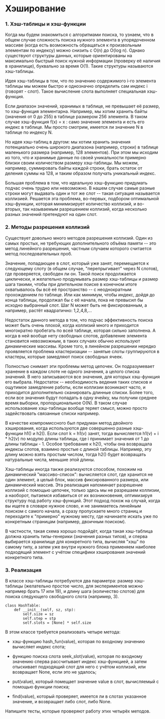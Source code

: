 # Хэширование

### 1. Хэш-таблицы и хэш-функции

Когда мы будем знакомиться с алгоритмами поиска, то узнаем, что в общем случае сложность поиска нужного элемента в упорядоченном массиве (когда есть возможность обращаться к произвольным элементам по индексу) можно снизить с O(n) до O(log n). Однако существуют структуры данных, которые ориентированы на максимально быстрый поиск нужной информации (проверку её наличия в хранилище), буквально за время O(1). Такие структуры называются хэш-таблицы.

Идея хэш-таблицы в том, что по значению содержимого i-го элемента таблицы мы можем быстро и однозначно определить сам индекс i (говорят - слот). Такое вычисление слота выполняет специальная хэш-функция.

Если диапазон значений, хранимых в таблице, не превышает её размер, то хэш-функция элементарна. Например, мы хотим хранить байты (значения от 0 до 255) в таблице размером 256 элемента. В таком случае хэш-функция f(x) = x : само значение элемента и есть его индекс в таблице. Мы просто смотрим, имеется ли значение N в таблице по индексу N.

Но идея хэш-таблиц в другом: мы хотим хранить значения потенциально очень широкого диапазона (например, строки) в таблице маленького размера (например, 128 элементов). При этом мы исходим из того, что и хранимые данные по своей уникальности примерно близки своим количеством размеру хэш-таблицы. Мы можем, например, суммировать байты каждой строки, брать остаток от деления суммы на 128, и таким образом получать уникальный индекс.

Большая проблема в том, что идеальную хэш-функцию придумать подчас очень трудно или невозможно. В нашем случае самые разные строки могут выдавать один и тот же слот -- такая ситуация называется коллизией. Решается эта проблема, во-первых, подбором оптимальной хэш-функции, которая минимизирует количество коллизий, и во-вторых, так называемым разрешением коллизий, когда несколько разных значений претендуют на один слот.

### 2. Методы разрешения коллизий

Существует довольно много методов разрешения коллизий. Один из самых простых, не требующих дополнительного объёма памяти -- это метод линейного разрешения, частным случаем которого считается метод последовательных проб.

Значение, попадающее в слот, который уже занят, перемещается к следующему слоту (в общем случае, "перепрыгивает" через N слотов), где проверяется, свободен ли он. Такой поиск продолжается циклически, и желательно продумывать размер хэш-таблицы и размер шага такими, чтобы при длительном поиске в конечном итоге охватывалось бы всё её пространство -- с неоднократным прохождением по таблице. Или как минимум, чтобы индекс, дойдя до конца таблицы, продолжал бы с её начала, пока не превысил бы исходно выбранный слот. Шаг N может быть не фиксированным, а например, растёт квадратично: 1,2,4,8,...

Недостаток данного метода в том, что подчас эффективность поиска может быть очень плохой, когда коллизий много и приходится многократно пробегать по всей таблице, которая сильно заполнена. А когда в ней вообще нету свободных слотов, добавление элемента становится невозможным, в таких случаях обычно используют динамические массивы. Кроме того, в линейном разрешении нередко проявляется проблема кластеризации -- занятые слоты группируются в кластеры, которые замедляют поиск свободных ячеек.

Полностью снимает эти проблемы метод цепочек. Он подразумевает хранение в каждом слоте не одного значения, а целого списка значений. В него записываются все значения, для которых хэш-функция его выбрала. Недостаток -- необходимость ведения таких списков и ощутимое замедление работы, если коллизии возникают часто, и приходится дополнительно сканировать длинные списки. Более того, если все значения будут попадать в одну ячейку, мы получим среднее время выборки, пропорциональное O(N). В таком случае использование хэш-таблицы вообще теряет смысл, можно просто задействовать связанные списки например.

В качестве компромиссного был придуман метод двойного хэширования, когда используются две совершенно разные хэш-функции h1() и h2(). Если слот k = h1(v) занят, тогда вычисляется h1(v) + i * h2(v) по модулю длины таблицы, где i принимает значения от 1 до длины таблицы - 1. Особое требование к h2(), чтобы она возвращала индексы слотов, взаимно простые с длиной таблицы. Например, эту длину можно взять простым числом, тогда h2() будет возвращать натуральные числа, меньшие этой длины.

Хэш-таблицы иногда также реализуются способом, похожим на динамический "массиво-список": вычисляется слот, где хранится не один элемент, а целый блок, массив фиксированного размера, или динамический массив. Эта реализация напоминает разрешение коллизий с помощью цепочек, только здесь мы не разрешаем коллизии, а наоборот, пытаемся избавиться от их возникновения, оптимизируя структуру под работу хэш-функций. Этот подход похож на случай, когда вы ищете в словаре нужное слово, и не занимаетесь линейным поиском с самого начала, а сразу пропускаете много страниц и переходите к "примерно" нужному месту, где начинаете искать уже по конкретным страницам (например, двоичным поиском).

В частности, такая схема хорошо подойдёт, когда такая хэш-таблица должна хранить типы-генерики (значения разных типов), и сперва выбирается хранилище для конкретного типа, вычисляя "хэш" по самому типу, а затем уже внутри нужного блока применяем наиболее подходящий элемент с учётом специфики хэширования значений конкретного типа.

### 3. Реализация

В классе хэш-таблицы потребуются два параметра: размер хэш-таблицы (желательно простое число, для экспериментов можно например брать 17 или 19), и длину шага (количество слотов) для поиска следующего свободного слота (например, 3).

```
class HashTable:
    def __init__(self, sz, stp):
        self.size = sz
        self.step = stp
        self.slots = [None] * self.size
```

В этом классе требуется реализовать четыре метода:

- хэш-функцию hash_fun(value), которая по входному значению вычисляет индекс слота;

- функцию поиска слота seek_slot(value), которая по входному значению сперва рассчитывает индекс хэш-функцией, а затем отыскивает подходящий слот для него с учётом коллизий, или возвращает None, если это не удалось;

- put(value), который помещает значение value в слот, вычисляемый с помощью функции поиска;

- find(value), который проверяет, имеется ли в слотах указанное значение, и возвращает либо слот, либо None.

Напишите тесты, которые проверяют работу этих четырёх методов.
